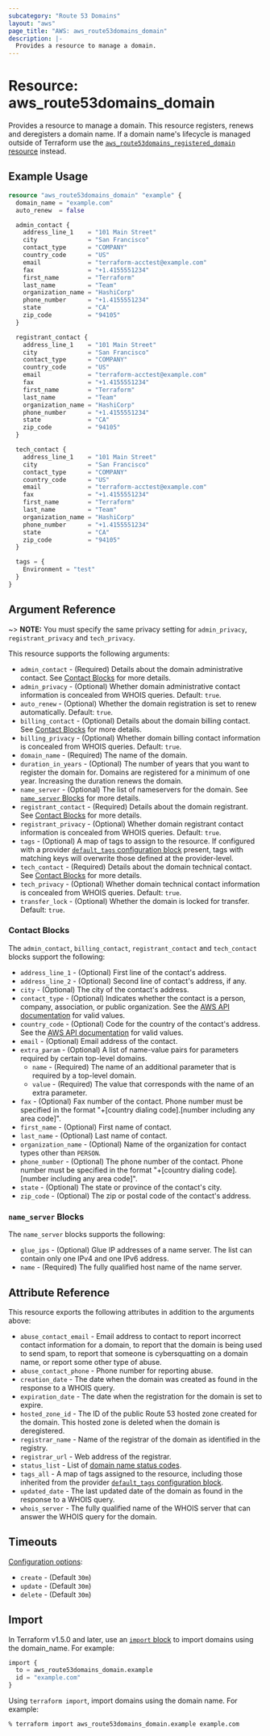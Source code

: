 ```yaml
---
subcategory: "Route 53 Domains"
layout: "aws"
page_title: "AWS: aws_route53domains_domain"
description: |-
  Provides a resource to manage a domain.
---
```


# Resource: aws_route53domains_domain

Provides a resource to manage a domain. This resource registers, renews and deregisters a domain name. If a domain name's lifecycle is managed outside of Terraform use the [`aws_route53domains_registered_domain` resource](route53domains_registered_domain.html) instead.

## Example Usage

```terraform
resource "aws_route53domains_domain" "example" {
  domain_name = "example.com"
  auto_renew  = false

  admin_contact {
    address_line_1    = "101 Main Street"
    city              = "San Francisco"
    contact_type      = "COMPANY"
    country_code      = "US"
    email             = "terraform-acctest@example.com"
    fax               = "+1.4155551234"
    first_name        = "Terraform"
    last_name         = "Team"
    organization_name = "HashiCorp"
    phone_number      = "+1.4155551234"
    state             = "CA"
    zip_code          = "94105"
  }

  registrant_contact {
    address_line_1    = "101 Main Street"
    city              = "San Francisco"
    contact_type      = "COMPANY"
    country_code      = "US"
    email             = "terraform-acctest@example.com"
    fax               = "+1.4155551234"
    first_name        = "Terraform"
    last_name         = "Team"
    organization_name = "HashiCorp"
    phone_number      = "+1.4155551234"
    state             = "CA"
    zip_code          = "94105"
  }

  tech_contact {
    address_line_1    = "101 Main Street"
    city              = "San Francisco"
    contact_type      = "COMPANY"
    country_code      = "US"
    email             = "terraform-acctest@example.com"
    fax               = "+1.4155551234"
    first_name        = "Terraform"
    last_name         = "Team"
    organization_name = "HashiCorp"
    phone_number      = "+1.4155551234"
    state             = "CA"
    zip_code          = "94105"
  }

  tags = {
    Environment = "test"
  }
}
```

## Argument Reference

~> **NOTE:** You must specify the same privacy setting for `admin_privacy`, `registrant_privacy` and `tech_privacy`.

This resource supports the following arguments:

* `admin_contact` - (Required) Details about the domain administrative contact. See [Contact Blocks](#contact-blocks) for more details.
* `admin_privacy` - (Optional) Whether domain administrative contact information is concealed from WHOIS queries. Default: `true`.
* `auto_renew` - (Optional) Whether the domain registration is set to renew automatically. Default: `true`.
* `billing_contact` - (Optional) Details about the domain billing contact. See [Contact Blocks](#contact-blocks) for more details.
* `billing_privacy` - (Optional) Whether domain billing contact information is concealed from WHOIS queries. Default: `true`.
* `domain_name` - (Required) The name of the domain.
* `duration_in_years` - (Optional) The number of years that you want to register the domain for. Domains are registered for a minimum of one year. Increasing the duration renews the domain.
* `name_server` - (Optional) The list of nameservers for the domain. See [`name_server` Blocks](#name_server-blocks) for more details.
* `registrant_contact` - (Required) Details about the domain registrant. See [Contact Blocks](#contact-blocks) for more details.
* `registrant_privacy` - (Optional) Whether domain registrant contact information is concealed from WHOIS queries. Default: `true`.
* `tags` - (Optional) A map of tags to assign to the resource. If configured with a provider [`default_tags` configuration block](https://registry.terraform.io/providers/hashicorp/aws/latest/docs#default_tags-configuration-block) present, tags with matching keys will overwrite those defined at the provider-level.
* `tech_contact` - (Required) Details about the domain technical contact. See [Contact Blocks](#contact-blocks) for more details.
* `tech_privacy` - (Optional) Whether domain technical contact information is concealed from WHOIS queries. Default: `true`.
* `transfer_lock` - (Optional) Whether the domain is locked for transfer. Default: `true`.

### Contact Blocks

The `admin_contact`, `billing_contact`, `registrant_contact` and `tech_contact` blocks support the following:

* `address_line_1` - (Optional) First line of the contact's address.
* `address_line_2` - (Optional) Second line of contact's address, if any.
* `city` - (Optional) The city of the contact's address.
* `contact_type` - (Optional) Indicates whether the contact is a person, company, association, or public organization. See the [AWS API documentation](https://docs.aws.amazon.com/Route53/latest/APIReference/API_domains_ContactDetail.html#Route53Domains-Type-domains_ContactDetail-ContactType) for valid values.
* `country_code` - (Optional) Code for the country of the contact's address. See the [AWS API documentation](https://docs.aws.amazon.com/Route53/latest/APIReference/API_domains_ContactDetail.html#Route53Domains-Type-domains_ContactDetail-CountryCode) for valid values.
* `email` - (Optional) Email address of the contact.
* `extra_param` - (Optional) A list of name-value pairs for parameters required by certain top-level domains.
    * `name` - (Required) The name of an additional parameter that is required by a top-level domain.
    * `value` - (Required) The value that corresponds with the name of an extra parameter.
* `fax` - (Optional) Fax number of the contact. Phone number must be specified in the format "+[country dialing code].[number including any area code]".
* `first_name` - (Optional) First name of contact.
* `last_name` - (Optional) Last name of contact.
* `organization_name` - (Optional) Name of the organization for contact types other than `PERSON`.
* `phone_number` - (Optional) The phone number of the contact. Phone number must be specified in the format "+[country dialing code].[number including any area code]".
* `state` - (Optional) The state or province of the contact's city.
* `zip_code` - (Optional) The zip or postal code of the contact's address.

### `name_server` Blocks

The `name_server` blocks supports the following:

* `glue_ips` - (Optional) Glue IP addresses of a name server. The list can contain only one IPv4 and one IPv6 address.
* `name` - (Required) The fully qualified host name of the name server.

## Attribute Reference

This resource exports the following attributes in addition to the arguments above:

* `abuse_contact_email` - Email address to contact to report incorrect contact information for a domain, to report that the domain is being used to send spam, to report that someone is cybersquatting on a domain name, or report some other type of abuse.
* `abuse_contact_phone` - Phone number for reporting abuse.
* `creation_date` - The date when the domain was created as found in the response to a WHOIS query.
* `expiration_date` - The date when the registration for the domain is set to expire.
* `hosted_zone_id` - The ID of the public Route 53 hosted zone created for the domain. This hosted zone is deleted when the domain is deregistered.
* `registrar_name` - Name of the registrar of the domain as identified in the registry.
* `registrar_url` - Web address of the registrar.
* `status_list` - List of [domain name status codes](https://www.icann.org/resources/pages/epp-status-codes-2014-06-16-en).
* `tags_all` - A map of tags assigned to the resource, including those inherited from the provider [`default_tags` configuration block](https://registry.terraform.io/providers/hashicorp/aws/latest/docs#default_tags-configuration-block).
* `updated_date` - The last updated date of the domain as found in the response to a WHOIS query.
* `whois_server` - The fully qualified name of the WHOIS server that can answer the WHOIS query for the domain.

## Timeouts

[Configuration options](https://developer.hashicorp.com/terraform/language/resources/syntax#operation-timeouts):

- `create` - (Default `30m`)
- `update` - (Default `30m`)
- `delete` - (Default `30m`)

## Import

In Terraform v1.5.0 and later, use an [`import` block](https://developer.hashicorp.com/terraform/language/import) to import domains using the domain_name. For example:

```terraform
import {
  to = aws_route53domains_domain.example
  id = "example.com"
}
```

Using `terraform import`, import domains using the domain name. For example:

```console
% terraform import aws_route53domains_domain.example example.com
```
